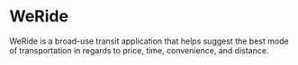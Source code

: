 # WeRide
WeRide is a broad-use transit application that helps suggest the best mode of transportation in regards to price, time, convenience, and distance. 
